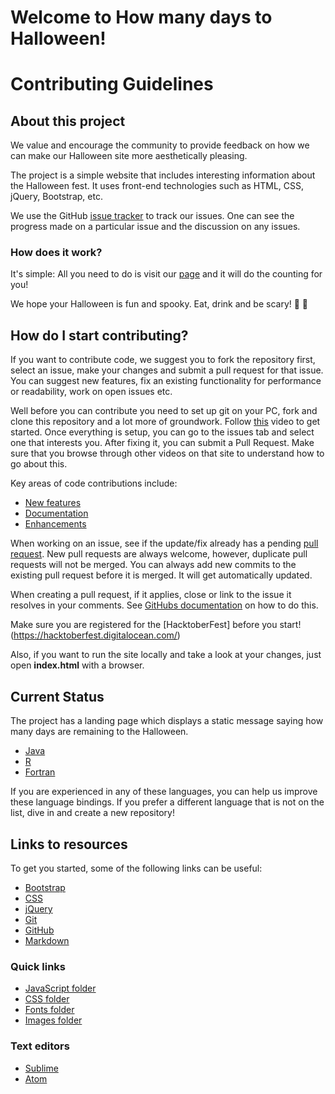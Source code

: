 Welcome to How many days to Halloween!
===================
# Contributing Guidelines #

## About this project ##

We value and encourage the community to provide feedback on how we can make our Halloween site more aesthetically pleasing.

The project is a simple website that includes interesting information about the Halloween fest. It uses front-end technologies such as HTML, CSS, jQuery, Bootstrap, etc.

We use the GitHub [issue tracker](https://github.com/scrabill/how-many-days-until-halloween/issues?state=open) to track our issues. One can see the progress made on a particular issue and the discussion on any issues.

### How does it work?

It's simple: All you need to do is visit our [page][link] and it will do the counting for you!

[link]: http://shannoncrabill.com/how-many-days-until-halloween/

We hope your Halloween is fun and spooky. Eat, drink and be scary!   :jack_o_lantern:  :ghost:

## How do I start contributing? ##


If you want to contribute code, we suggest you to fork the repository first, select an issue, make your changes and submit a pull request for that issue. You can suggest new features, fix an existing functionality for performance or readability, work on open issues etc.

Well before you can contribute you need to set up git on your PC, fork and clone this repository and a lot more of groundwork. Follow [this][link] video to get started. Once everything is setup, you can go to the issues tab and select one that interests you. After fixing it, you can submit a Pull Request. Make sure that you browse through other videos on that site to understand how to go about this.

[link]: https://egghead.io/lessons/javascript-how-to-fork-and-clone-a-github-repository 

Key areas of code contributions include:

- [New features](https://github.com/scrabill/how-many-days-until-halloween/issues/1)
- [Documentation](https://github.com/scrabill/how-many-days-until-halloween/issues?q=is%3Aissue+is%3Aopen+label%3Adocumentation)
- [Enhancements](https://github.com/scrabill/how-many-days-until-halloween/issues?q=is%3Aissue+is%3Aopen+label%3Aenhancement)

When working on an issue, see if the update/fix already has a pending [pull request](https://github.com/scrabill/how-many-days-until-halloween/pulls). New pull requests are always welcome, however, duplicate pull requests will not be merged. You can always add new commits to the existing pull request before it is merged. It will get automatically updated.

When creating a pull request, if it applies, close or link to the issue it resolves in your comments. See [GitHubs documentation](https://help.github.com/articles/closing-issues-using-keywords/) on how to do this.

Make sure you are registered for the [HacktoberFest] before you start!(https://hacktoberfest.digitalocean.com/)

Also, if you want to run the site locally and take a look at your changes, just open **index.html** with a browser.

## Current Status ##

The project has a landing page which displays a static message saying how many days are remaining to the Halloween.


- [Java](https://github.com/arrayfire/arrayfire_java)
- [R](https://github.com/arrayfire/arrayfire_r)
- [Fortran](https://github.com/arrayfire/arrayfire_fortran)

If you are experienced in any of these languages, you can help us improve these language bindings. If you prefer a different language that is not on the list, dive in and create a new repository!

## Links to resources ##

To get you started, some of the following links can be useful:

- [Bootstrap](https://www.w3schools.com/bootstrap/)
- [CSS](https://www.w3schools.com/css/)
- [jQuery](https://www.w3schools.com/jquery/)
- [Git](https://www.atlassian.com/git/tutorials)
- [GitHub](https://guides.github.com/activities/hello-world/)
- [Markdown](https://www.markdowntutorial.com)

### Quick links

- [JavaScript folder](https://github.com/scrabill/how-many-days-until-halloween/tree/master/js)
- [CSS folder](https://github.com/scrabill/how-many-days-until-halloween/tree/master/css)
- [Fonts folder](https://github.com/scrabill/how-many-days-until-halloween/tree/master/fonts)
- [Images folder](https://github.com/scrabill/how-many-days-until-halloween/tree/master/img)

### Text editors

- [Sublime](https://www.sublimetext.com/)
- [Atom](https://atom.io/)
